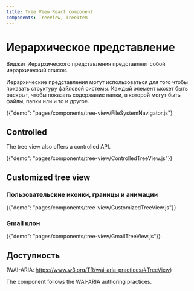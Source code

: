 ```yaml
---
title: Tree View React component
components: TreeView, TreeItem
---
```


# Иерархическое представление

<p class="description">Виджет Иерархического представления представляет собой иерархический список.</p>

Иерархические представления могут использоваться для того чтобы показать структуру файловой системы. Каждый элемент может быть раскрыт, чтобы показать содержание папки, в которой могут быть файлы, папки или и то и другое.

{{"demo": "pages/components/tree-view/FileSystemNavigator.js"}

## Controlled

The tree view also offers a controlled API.

{{"demo": "pages/components/tree-view/ControlledTreeView.js"}}

## Customized tree view

### Пользовательские иконки, границы и анимации

{{"demo": "pages/components/tree-view/CustomizedTreeView.js"}}

### Gmail клон

{{"demo": "pages/components/tree-view/GmailTreeView.js"}}

## Доступность

(WAI-ARIA: https://www.w3.org/TR/wai-aria-practices/#TreeView)

The component follows the WAI-ARIA authoring practices.